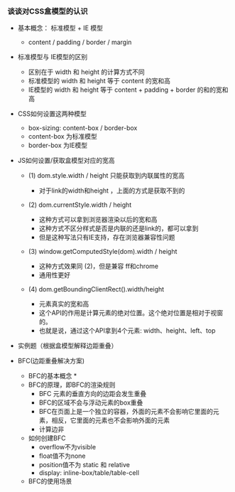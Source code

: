 ### 谈谈对CSS盒模型的认识
* 基本概念： 标准模型 + IE 模型
    * content / padding / border / margin

* 标准模型与 IE模型的区别
    * 区别在于 width 和 height 的计算方式不同
    * 标准模型的 width 和 height 等于 content 的宽和高
    * IE模型的 width 和 height 等于 content + padding + border 的和的宽和高


* CSS如何设置这两种模型
    * box-sizing: content-box / border-box
    * content-box 为标准模型
    * border-box 为IE模型

* JS如何设置/获取盒模型对应的宽高
    * (1) dom.style.width  / height 只能获取到内联属性的宽高
        * 对于link的width和height ，上面的方式是获取不到的

    * (2) dom.currentStyle.width / height
        * 这种方式可以拿到浏览器渲染以后的宽和高
        * 这种方式不区分样式是否是内联的还是link的，都可以拿到
        * 但是这种写法只有IE支持，存在浏览器兼容性问题

    * (3) window.getComputedStyle(dom).width / height
        * 这种方式效果同 (2)，但是兼容 ff和chrome
        * 通用性更好

    * (4) dom.getBoundingClientRect().width/height
        * 元素真实的宽和高
        * 这个API的作用是计算元素的绝对位置。这个绝对位置是相对于视窗的。
        * 也就是说，通过这个API拿到4个元素: width、height、left、top


* 实例题（根据盒模型解释边距重叠）

    
* BFC(边距重叠解决方案)
    * BFC的基本概念
        * 
    * BFC的原理，即BFC的渲染规则
        * BFC 元素的垂直方向的边距会发生重叠
        * BFC的区域不会与浮动元素的box重叠
        * BFC在页面上是一个独立的容器，外面的元素不会影响它里面的元素，相反，它里面的元素也不会影响外面的元素
        * 计算边非
    * 如何创建BFC
        * overflow不为visible
        * float值不为none
        * position值不为 static 和 relative
        * display: inline-box/table/table-cell
    * BFC的使用场景    
